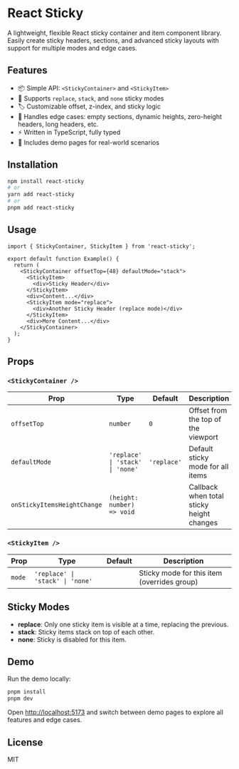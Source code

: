 # React Sticky

A lightweight, flexible React sticky container and item component library. Easily create sticky headers, sections, and advanced sticky layouts with support for multiple modes and edge cases.

## Features

- 📦 Simple API: `<StickyContainer>` and `<StickyItem>`
- 🧩 Supports `replace`, `stack`, and `none` sticky modes
- 🏷️ Customizable offset, z-index, and sticky logic
- 🧪 Handles edge cases: empty sections, dynamic heights, zero-height headers, long headers, etc.
- ⚡️ Written in TypeScript, fully typed
- 🧪 Includes demo pages for real-world scenarios

## Installation

```bash
npm install react-sticky
# or
yarn add react-sticky
# or
pnpm add react-sticky
```

## Usage

```tsx
import { StickyContainer, StickyItem } from 'react-sticky';

export default function Example() {
  return (
    <StickyContainer offsetTop={48} defaultMode="stack">
      <StickyItem>
        <div>Sticky Header</div>
      </StickyItem>
      <div>Content...</div>
      <StickyItem mode="replace">
        <div>Another Sticky Header (replace mode)</div>
      </StickyItem>
      <div>More Content...</div>
    </StickyContainer>
  );
}
```

## Props

### `<StickyContainer />`
| Prop                      | Type                                 | Default   | Description                                  |
|---------------------------|--------------------------------------|-----------|----------------------------------------------|
| `offsetTop`               | `number`                             | `0`       | Offset from the top of the viewport          |
| `defaultMode`             | `'replace' \| 'stack' \| 'none'`     | `'replace'`| Default sticky mode for all items            |
| `onStickyItemsHeightChange` | `(height: number) => void`          |           | Callback when total sticky height changes     |

### `<StickyItem />`
| Prop    | Type                                 | Default | Description                                 |
|---------|--------------------------------------|---------|---------------------------------------------|
| `mode`  | `'replace' \| 'stack' \| 'none'`     |         | Sticky mode for this item (overrides group) |

## Sticky Modes
- **replace**: Only one sticky item is visible at a time, replacing the previous.
- **stack**: Sticky items stack on top of each other.
- **none**: Sticky is disabled for this item.

## Demo

Run the demo locally:

```bash
pnpm install
pnpm dev
```

Open [http://localhost:5173](http://localhost:5173) and switch between demo pages to explore all features and edge cases.

## License

MIT
